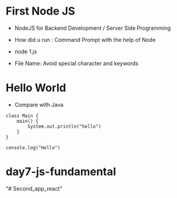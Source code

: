 # First Node JS

- NodeJS for Backend Development / Server Side Programming

- How did u run : Command Prompt with the help of Node
- node 1.js
- File Name: Avoid special character and keywords

# Hello World

- Compare with Java

```
class Main {
    main() {
        System.out.println("hello")
    }
}
```

```
console.log("Hello")
```
# day7-js-fundamental
"# Second_app_react" 
